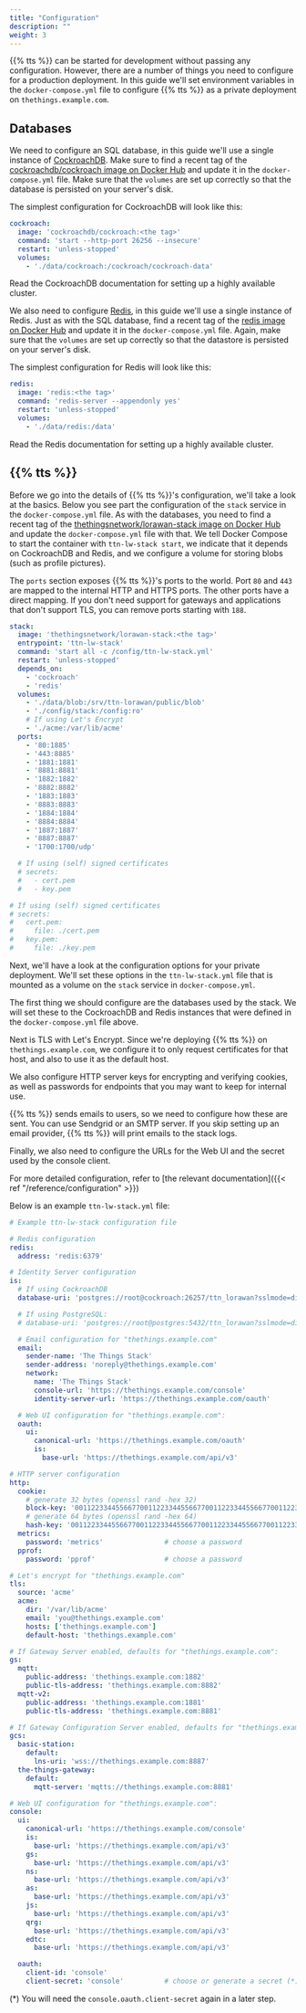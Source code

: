 ```yaml
---
title: "Configuration"
description: ""
weight: 3
---
```


{{% tts %}} can be started for development without passing any configuration. However, there are a number of things you need to configure for a production deployment. In this guide we'll set environment variables in the `docker-compose.yml` file to configure {{% tts %}} as a private deployment on `thethings.example.com`.

## Databases

We need to configure an SQL database, in this guide we'll use a single instance of [CockroachDB](https://www.cockroachlabs.com/). Make sure to find a recent tag of the [cockroachdb/cockroach image on Docker Hub](https://hub.docker.com/r/cockroachdb/cockroach/tags) and update it in the `docker-compose.yml` file. Make sure that the `volumes` are set up correctly so that the database is persisted on your server's disk.

The simplest configuration for CockroachDB will look like this:

```yaml
cockroach:
  image: 'cockroachdb/cockroach:<the tag>'
  command: 'start --http-port 26256 --insecure'
  restart: 'unless-stopped'
  volumes:
    - './data/cockroach:/cockroach/cockroach-data'
```

Read the CockroachDB documentation for setting up a highly available cluster.

We also need to configure [Redis](https://redis.io/), in this guide we'll use a single instance of Redis. Just as with the SQL database, find a recent tag of the [redis image on Docker Hub](https://hub.docker.com/_/redis?tab=tags) and update it in the `docker-compose.yml` file. Again, make sure that the `volumes` are set up correctly so that the datastore is persisted on your server's disk.

The simplest configuration for Redis will look like this:

```yaml
redis:
  image: 'redis:<the tag>'
  command: 'redis-server --appendonly yes'
  restart: 'unless-stopped'
  volumes:
    - './data/redis:/data'
```

Read the Redis documentation for setting up a highly available cluster.

## {{% tts %}}

Before we go into the details of {{% tts %}}'s configuration, we'll take a look at the basics. Below you see part the configuration of the `stack` service in the `docker-compose.yml` file. As with the databases, you need to find a recent tag of the [thethingsnetwork/lorawan-stack image on Docker Hub](https://hub.docker.com/r/thethingsnetwork/lorawan-stack/tags) and update the `docker-compose.yml` file with that. We tell Docker Compose to start the container with `ttn-lw-stack start`, we indicate that it depends on CockroachDB and Redis, and we configure a volume for storing blobs (such as profile pictures).

The `ports` section exposes {{% tts %}}'s ports to the world. Port `80` and `443` are mapped to the internal HTTP and HTTPS ports. The other ports have a direct mapping. If you don't need support for gateways and applications that don't support TLS, you can remove ports starting with `188`.

```yaml
stack:
  image: 'thethingsnetwork/lorawan-stack:<the tag>'
  entrypoint: 'ttn-lw-stack'
  command: 'start all -c /config/ttn-lw-stack.yml'
  restart: 'unless-stopped'
  depends_on:
    - 'cockroach'
    - 'redis'
  volumes:
    - './data/blob:/srv/ttn-lorawan/public/blob'
    - './config/stack:/config:ro'
    # If using Let's Encrypt
    - './acme:/var/lib/acme'
  ports:
    - '80:1885'
    - '443:8885'
    - '1881:1881'
    - '8881:8881'
    - '1882:1882'
    - '8882:8882'
    - '1883:1883'
    - '8883:8883'
    - '1884:1884'
    - '8884:8884'
    - '1887:1887'
    - '8887:8887'
    - '1700:1700/udp'

  # If using (self) signed certificates
  # secrets:
  #   - cert.pem
  #   - key.pem

# If using (self) signed certificates
# secrets:
#   cert.pem:
#     file: ./cert.pem
#   key.pem:
#     file: ./key.pem
```

Next, we'll have a look at the configuration options for your private deployment. We'll set these options in the `ttn-lw-stack.yml` file that is mounted as a volume on the `stack` service in `docker-compose.yml`.

The first thing we should configure are the databases used by the stack. We will
set these to the CockroachDB and Redis instances that were defined in the
`docker-compose.yml` file above.

Next is TLS with Let's Encrypt. Since we're deploying {{% tts %}} on
`thethings.example.com`, we configure it to only request certificates for that
host, and also to use it as the default host.

We also configure HTTP server keys for encrypting and verifying cookies, as well
as passwords for endpoints that you may want to keep for internal use.

{{% tts %}} sends emails to users, so we need to configure how these are sent.
You can use Sendgrid or an SMTP server. If you skip setting up an email provider,
{{% tts %}} will print emails to the stack logs.

Finally, we also need to configure the URLs for the Web UI and the secret used
by the console client.

For more detailed configuration, refer to [the relevant documentation]({{< ref "/reference/configuration" >}})

Below is an example `ttn-lw-stack.yml` file:

```yaml
# Example ttn-lw-stack configuration file

# Redis configuration
redis:
  address: 'redis:6379'

# Identity Server configuration
is:
  # If using CockroachDB
  database-uri: 'postgres://root@cockroach:26257/ttn_lorawan?sslmode=disable'

  # If using PostgreSQL:
  # database-uri: 'postgres://root@postgres:5432/ttn_lorawan?sslmode=disable'

  # Email configuration for "thethings.example.com"
  email:
    sender-name: 'The Things Stack'
    sender-address: 'noreply@thethings.example.com'
    network:
      name: 'The Things Stack'
      console-url: 'https://thethings.example.com/console'
      identity-server-url: 'https://thethings.example.com/oauth'

  # Web UI configuration for "thethings.example.com":
  oauth:
    ui:
      canonical-url: 'https://thethings.example.com/oauth'
      is:
        base-url: 'https://thethings.example.com/api/v3'

# HTTP server configuration
http:
  cookie:
    # generate 32 bytes (openssl rand -hex 32)
    block-key: '0011223344556677001122334455667700112233445566770011223344556677'
    # generate 64 bytes (openssl rand -hex 64)
    hash-key: '00112233445566770011223344556677001122334455667700112233445566770011223344556677001122334455667700112233445566770011223344556677'
  metrics:
    password: 'metrics'               # choose a password
  pprof:
    password: 'pprof'                 # choose a password

# Let's encrypt for "thethings.example.com"
tls:
  source: 'acme'
  acme:
    dir: '/var/lib/acme'
    email: 'you@thethings.example.com'
    hosts: ['thethings.example.com']
    default-host: 'thethings.example.com'

# If Gateway Server enabled, defaults for "thethings.example.com":
gs:
  mqtt:
    public-address: 'thethings.example.com:1882'
    public-tls-address: 'thethings.example.com:8882'
  mqtt-v2:
    public-address: 'thethings.example.com:1881'
    public-tls-address: 'thethings.example.com:8881'

# If Gateway Configuration Server enabled, defaults for "thethings.example.com":
gcs:
  basic-station:
    default:
      lns-uri: 'wss://thethings.example.com:8887'
  the-things-gateway:
    default:
      mqtt-server: 'mqtts://thethings.example.com:8881'

# Web UI configuration for "thethings.example.com":
console:
  ui:
    canonical-url: 'https://thethings.example.com/console'
    is:
      base-url: 'https://thethings.example.com/api/v3'
    gs:
      base-url: 'https://thethings.example.com/api/v3'
    ns:
      base-url: 'https://thethings.example.com/api/v3'
    as:
      base-url: 'https://thethings.example.com/api/v3'
    js:
      base-url: 'https://thethings.example.com/api/v3'
    qrg:
      base-url: 'https://thethings.example.com/api/v3'
    edtc:
      base-url: 'https://thethings.example.com/api/v3'

  oauth:
    client-id: 'console'
    client-secret: 'console'          # choose or generate a secret (*)
```

(*) You will need the `console.oauth.client-secret` again in a later step.
